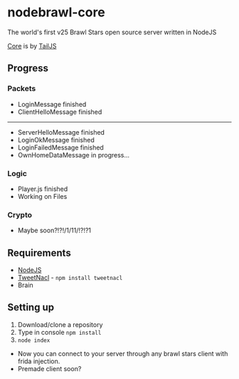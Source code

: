 # nodebrawl-core
The world's first v25 Brawl Stars open source server written in NodeJS

[Core](https://github.com/tailsjs/nodebrawl-core) is by [TailJS](https://github.com/tailsjs)

## Progress
### Packets
* LoginMessage finished
* ClientHelloMessage finished
***
* ServerHelloMessage finished
* LoginOkMessage finished
* LoginFailedMessage finished
* OwnHomeDataMessage in progress...
### Logic
* Player.js finished
* Working on Files
### Crypto
* Maybe soon?!?!/1/11/!?!?1

## Requirements
* [NodeJS](https://nodejs.org/)
* [TweetNacl](https://github.com/dchest/tweetnacl-js#installation) - `npm install tweetnacl`
* Brain

## Setting up
1. Download/clone a repository
2. Type in console `npm install`
3. `node index`

* Now you can connect to your server through any brawl stars client with frida injection.
* Premade client soon?
